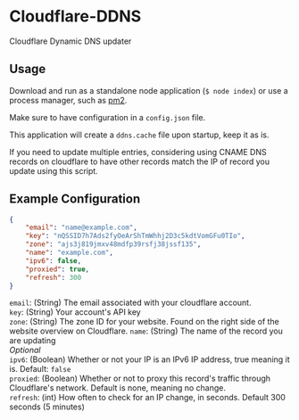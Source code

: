 # Cloudflare-DDNS
Cloudflare Dynamic DNS updater

## Usage
Download and run as a standalone node application (`$ node index`) or use a process manager, such as [pm2](http://pm2.keymetrics.io/).

Make sure to have configuration in a `config.json` file.

This application will create a `ddns.cache` file upon startup, keep it as is.

If you need to update multiple entries, considering using CNAME DNS records on cloudflare to have other records match the IP of record you update using this script.

## Example Configuration
```json
{
    "email": "name@example.com",
    "key": "nQSSID7h7Ads2fyOeArShTmWhhj2D3c5kdtVomGFu0TIo",
    "zone": "ajs3j819jmxv48mdfp39rsfj38jssf135",
    "name": "example.com",
    "ipv6": false,
    "proxied": true,
    "refresh": 300
}
```

`email`: (String) The email associated with your cloudflare account.  
`key`: (String) Your account's API key  
`zone`: (String) The zone ID for your website. Found on the right side of the website overview on Cloudflare.
`name`: (String) The name of the record you are updating  
*Optional*  
`ipv6`: (Boolean) Whether or not your IP is an IPv6 IP address, true meaning it is. Default: `false`  
`proxied`: (Boolean) Whether or not to proxy this record's traffic through Cloudflare's network. Default is none, meaning no change.  
`refresh`: (int) How often to check for an IP change, in seconds. Default 300 seconds (5 minutes)